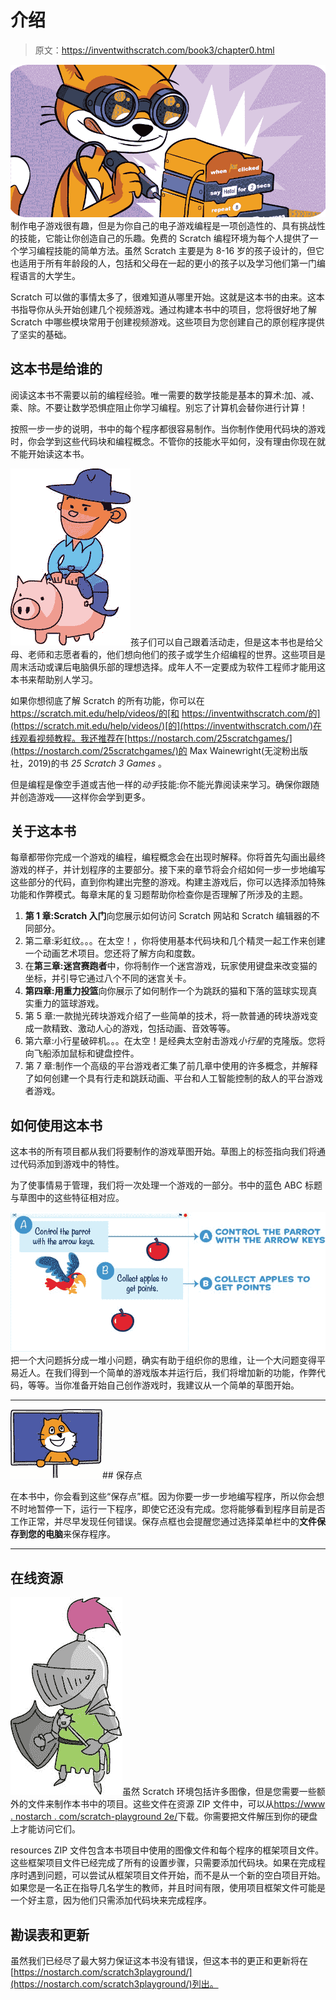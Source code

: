 # 介绍

> 原文：<https://inventwithscratch.com/book3/chapter0.html>

![](img/9a5e8a24b828e922973a261b16d5e256.png)制作电子游戏很有趣，但是为你自己的电子游戏编程是一项创造性的、具有挑战性的技能，它能让你创造自己的乐趣。免费的 Scratch 编程环境为每个人提供了一个学习编程技能的简单方法。虽然 Scratch 主要是为 8-16 岁的孩子设计的，但它也适用于所有年龄段的人，包括和父母在一起的更小的孩子以及学习他们第一门编程语言的大学生。

Scratch 可以做的事情太多了，很难知道从哪里开始。这就是这本书的由来。这本书指导你从头开始创建几个视频游戏。通过构建本书中的项目，您将很好地了解 Scratch 中哪些模块常用于创建视频游戏。这些项目为您创建自己的原创程序提供了坚实的基础。

## 这本书是给谁的

阅读这本书不需要以前的编程经验。唯一需要的数学技能是基本的算术:加、减、乘、除。不要让数学恐惧症阻止你学习编程。别忘了计算机会替你进行计算！

按照一步一步的说明，书中的每个程序都很容易制作。当你制作使用代码块的游戏时，你会学到这些代码块和编程概念。不管你的技能水平如何，没有理由你现在就不能开始读这本书。

![g00001](img/fef80cd917a83770d3ba2ba7aa31c881.png)孩子们可以自己跟着活动走，但是这本书也是给父母、老师和志愿者看的，他们想向他们的孩子或学生介绍编程的世界。这些项目是周末活动或课后电脑俱乐部的理想选择。成年人不一定要成为软件工程师才能用这本书来帮助别人学习。

如果你想彻底了解 Scratch 的所有功能，你可以在 https://scratch.mit.edu/help/videos/的[和 https://inventwithscratch.com/的](https://scratch.mit.edu/help/videos/)[的](https://inventwithscratch.com/)在线观看视频教程。我还推荐在[https://nostarch.com/25scratchgames/](https://nostarch.com/25scratchgames/)的 Max Wainewright(无淀粉出版社，2019)的书 *25 Scratch 3 Games* 。

但是编程是像空手道或吉他一样的*动手*技能:你不能光靠阅读来学习。确保你跟随并创造游戏——这样你会学到更多。

## 关于这本书

每章都带你完成一个游戏的编程，编程概念会在出现时解释。你将首先勾画出最终游戏的样子，并计划程序的主要部分。接下来的章节将会介绍如何一步一步地编写这些部分的代码，直到你构建出完整的游戏。构建主游戏后，你可以选择添加特殊功能和作弊模式。每章末尾的复习题帮助你检查你是否理解了所涉及的主题。

1.  **第 1 章:Scratch 入门**向您展示如何访问 Scratch 网站和 Scratch 编辑器的不同部分。
2.  第二章:彩虹纹。。。在太空！，你将使用基本代码块和几个精灵一起工作来创建一个动画艺术项目。您还将了解方向和度数。
3.  在**第三章:迷宫赛跑者**中，你将制作一个迷宫游戏，玩家使用键盘来改变猫的坐标，并引导它通过八个不同的迷宫关卡。
4.  **第四章:用重力投篮**向你展示了如何制作一个为跳跃的猫和下落的篮球实现真实重力的篮球游戏。
5.  第 5 章:一款抛光砖块游戏介绍了一些简单的技术，将一款普通的砖块游戏变成一款精致、激动人心的游戏，包括动画、音效等等。
6.  第六章:小行星破碎机。。。在太空！是经典太空射击游戏*小行星*的克隆版。您将向飞船添加鼠标和键盘控件。
7.  第 7 章:制作一个高级的平台游戏者汇集了前几章中使用的许多概念，并解释了如何创建一个具有行走和跳跃动画、平台和人工智能控制的敌人的平台游戏者游戏。

## 如何使用这本书

这本书的所有项目都从我们将要制作的游戏草图开始。草图上的标签指向我们将通过代码添加到游戏中的特性。

为了使事情易于管理，我们将一次处理一个游戏的一部分。书中的蓝色 ABC 标题与草图中的这些特征相对应。

![f00001](img/6670a37d84f971f947661e37ad99d559.png)把一个大问题拆分成一堆小问题，确实有助于组织你的思维，让一个大问题变得平易近人。在我们得到一个简单的游戏版本并运行后，我们将增加新的功能，作弊代码，等等。当你准备开始自己创作游戏时，我建议从一个简单的草图开始。

* * *

![](img/033307e359da091dc2967b0369570eaa.png)## 保存点

在本书中，你会看到这些“保存点”框。因为你要一步一步地编写程序，所以你会想不时地暂停一下，运行一下程序，即使它还没有完成。您将能够看到程序目前是否工作正常，并尽早发现任何错误。保存点框也会提醒您通过选择菜单栏中的**文件保存到您的电脑**来保存程序。

* * *

## 在线资源

![g00002](img/1a28fc78f4b87e4c3076168315dcefab.png)虽然 Scratch 环境包括许多图像，但是您需要一些额外的文件来制作本书中的项目。这些文件在资源 ZIP 文件中，可以从[https://www . nostarch . com/scratch-playground 2e/](https://www.nostarch.com/scratch-playground2e/)下载。你需要把文件解压到你的硬盘上才能访问它们。

resources ZIP 文件包含本书项目中使用的图像文件和每个程序的框架项目文件。这些框架项目文件已经完成了所有的设置步骤，只需要添加代码块。如果在完成程序时遇到问题，可以尝试从框架项目文件开始，而不是从一个新的空白项目开始。如果您是一名正在指导几名学生的教师，并且时间有限，使用项目框架文件可能是一个好主意，因为他们只需添加代码块来完成程序。

## 勘误表和更新

虽然我们已经尽了最大努力保证这本书没有错误，但这本书的更正和更新将在[https://nostarch.com/scratch3playground/](https://nostarch.com/scratch3playground/)列出。
